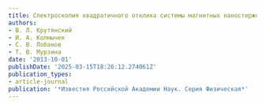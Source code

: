 ```yaml
---
title: Спектроскопия квадратичного отклика системы магнитных наностержней
authors:
- В. Л. Крутянский
- И. А. Колмычек
- С. В. Лобанов
- Т. В. Мурзина
date: '2013-10-01'
publishDate: '2025-03-15T18:26:12.274061Z'
publication_types:
- article-journal
publication: '*Известия Российской Академии Наук. Серия Физическая*'
---
```

